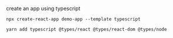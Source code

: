 

create an app using typescript
```
npx create-react-app demo-app --template typescript
```


```
yarn add typescript @types/react @types/react-dom @types/node
```